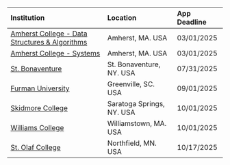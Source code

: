 
| **Institution** | **Location** | **App Deadline** |
| :----       | :---       | :--- |
| [Amherst College - Data Structures &amp; Algorithms](#amherst-data) |Amherst, MA. USA | 03/01/2025 |
| [Amherst College - Systems](#amherst-systems) |Amherst, MA. USA | 03/01/2025 |
| [St. Bonaventure](#st-bonaventure) | St. Bonaventure, NY. USA | 07/31/2025 |
| [Furman University](#furman) | Greenville, SC. USA | 09/01/2025 |
| [Skidmore College](#skidmore) | Saratoga Springs, NY. USA | 10/01/2025 |
| [Williams College](#williams) | Williamstown, MA. USA | 10/01/2025 |
| [St. Olaf College](#st-olaf) | Northfield, MN. USA | 10/17/2025 |

